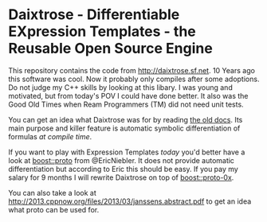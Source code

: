# Daixtrose - Differentiable EXpression Templates - the Reusable Open Source Engine

This repository contains the code from http://daixtrose.sf.net. 10 Years ago this software was cool. 
Now it probably only compiles after some adoptions. Do not judge my C++ skills by looking at this libary. I was young and motivated, but from today's POV I could have done better. It also was the Good Old Times when Ream Programmers (TM) did not need unit tests.

You can get an idea what Daixtrose was for by reading
[the old docs](daixtrose/daixtrose/wwwdoc/manual/MAIN/main.pdf).
Its main purpose and killer feature is automatic symbolic differentiation of formulas *at compile time*.

If you want to play with Expression Templates *today* you'd better have a look at [boost::proto](http://www.boost.org/doc/libs/1_58_0/doc/html/proto.html) from @EricNiebler. 
It does not provide automatic differentiation but according to Eric this should be easy. 
If you pay my salary for 9 months I will rewrite Daixtrose on top of [boost::proto-0x](https://github.com/ericniebler/proto-0x).

You can also take a look at http://2013.cppnow.org/files/2013/03/janssens.abstract.pdf to get an idea what proto can be used for.  
